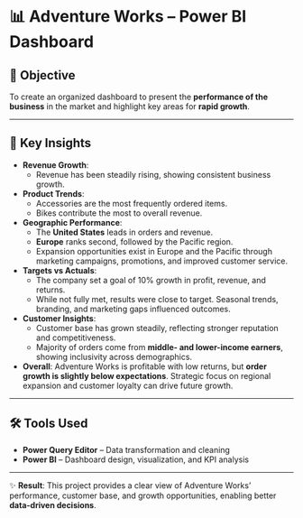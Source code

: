 # 📊 Adventure Works – Power BI Dashboard

## 🚀 Objective
To create an organized dashboard to present the **performance of the business** in the market and highlight key areas for **rapid growth**.

---

## 🔑 Key Insights
- **Revenue Growth**:
  - Revenue has been steadily rising, showing consistent business growth.  
- **Product Trends**:  
  - Accessories are the most frequently ordered items.  
  - Bikes contribute the most to overall revenue.  
- **Geographic Performance**:  
  - The **United States** leads in orders and revenue.  
  - **Europe** ranks second, followed by the Pacific region.  
  - Expansion opportunities exist in Europe and the Pacific through marketing campaigns, promotions, and improved customer service.  
- **Targets vs Actuals**:  
  - The company set a goal of 10% growth in profit, revenue, and returns.  
  - While not fully met, results were close to target. Seasonal trends, branding, and marketing gaps influenced outcomes.  
- **Customer Insights**:  
  - Customer base has grown steadily, reflecting stronger reputation and competitiveness.  
  - Majority of orders come from **middle- and lower-income earners**, showing inclusivity across demographics.  
- **Overall**: Adventure Works is profitable with low returns, but **order growth is slightly below expectations**. Strategic focus on regional expansion and customer loyalty can drive future growth.  

---

## 🛠️ Tools Used
- **Power Query Editor** – Data transformation and cleaning  
- **Power BI** – Dashboard design, visualization, and KPI analysis  

---

✨ **Result**: This project provides a clear view of Adventure Works’ performance, customer base, and growth opportunities, enabling better **data-driven decisions**.
